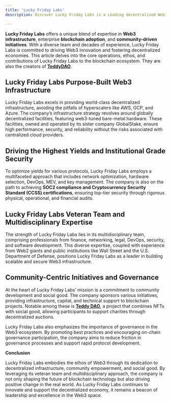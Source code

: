 ```yaml
---
title: 'Lucky Friday Labs'
description: Discover Lucky Friday Labs is a Leading decentralized Web3 infrastructure, enterprise blockchain solutions, and community-driven social good initiatives.

---
```


**Lucky Friday Labs** offers a unique blend of expertise in **Web3 infrastructure**, enterprise **blockchain adoption**, and **community-driven initiatives**. With a diverse team and decades of experience, Lucky Friday Labs is committed to driving Web3 innovation and fostering decentralized economies. This article delves into the core operations, ethos, and contributions of Lucky Friday Labs to the blockchain ecosystem. They are also the creators of **[TeddyDAO](https://dablock.com/ecosystem/teddydao/)**.

## Lucky Friday Labs Purpose-Built Web3 Infrastructure

Lucky Friday Labs excels in providing world-class decentralized infrastructure, avoiding the pitfalls of hyperscalers like AWS, GCP, and Azure. The company’s infrastructure strategy revolves around globally decentralized facilities, featuring web3-tuned bare-metal hardware. These facilities, owned and operated by its sister company GlobalStake, ensure high performance, security, and reliability without the risks associated with centralized cloud providers.

## Driving the Highest Yields and Institutional Grade Security

To optimize yields for various protocols, Lucky Friday Labs employs a multifaceted approach that includes network optimization, hardware selection, DevOps, MEV, and key management. The company is also on the path to achieving **SOC2 compliance and Cryptocurrency Security Standard (CCSS) certifications**, ensuring top-tier security through rigorous physical, operational, and financial audits.

## Lucky Friday Labs Veteran Team and Multidisciplinary Expertise
The strength of Lucky Friday Labs lies in its multidisciplinary team, comprising professionals from finance, networking, legal, DevOps, security, and software development. This diverse expertise, coupled with experience from Web2 giants and public institutions like Wall Street and the U.S. Department of Defense, positions Lucky Friday Labs as a leader in building scalable and secure Web3 infrastructure.

## Community-Centric Initiatives and Governance

At the heart of Lucky Friday Labs’ mission is a commitment to community development and social good. The company sponsors various initiatives, providing infrastructure, capital, and technical support to blockchain projects. Notable among these is [**Teddy DAO**](https://dablock.com/ecosystem/teddydao/), a project that combines NFTs with social good, allowing participants to support charities through decentralized auctions.

Lucky Friday Labs also emphasizes the importance of governance in the Web3 ecosystem. By promoting best practices and encouraging on-chain governance participation, the company aims to reduce friction in governance processes and support rapid protocol development.

**Conclusion**

Lucky Friday Labs embodies the ethos of Web3 through its dedication to decentralized infrastructure, community empowerment, and social good. By leveraging its veteran team and multidisciplinary approach, the company is not only shaping the future of blockchain technology but also driving positive change in the real world. As Lucky Friday Labs continues to innovate and support the decentralized economy, it remains a beacon of leadership and excellence in the Web3 space.
